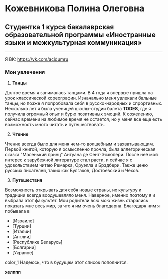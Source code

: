 #  Кожевникова Полина Олеговна
## Студентка 1 курса бакалаврская образовательной программы «Иностранные языки и межкультурная коммуникация»
-----
Я ВК: https://vk.com/acidumru

### Мои увлечения

1. **Танцы**

Долгое время я занималась танцами. В 4 года я впервые пришла на урок классической хореографии. Изначально меня увлекали бальные танцы, но позже я попробовала себя в русско-народных и спрортивных. Несколько лет я была ученицей школы-студии балета **TODES**, где я получила огромный опыт и бурю позитивных эмоций. К сожелению, сейчас времени на любимое время не остается, но у меня все еще есть возможность много читать и путешествовать.

2. **Чтение**
 
Чтение всегда было для меня чем-то волшебным и захватывающим. 
Первой книгой, которую я осмысленно прочла, была аллегорическая сказка "Маленький принц" Антуана де Сент-Экзюпери. После неё мой интерес к зарубежной литературе стал расти, и сейчас я с удовольствием читаю Ремарка, Оруэлла и Брэдбери. Также ценю русских писателей, таких как Булгаков, Достоевский и Чехов.
 
3. **Путешествия**
 
Возможность открывать для себя новые страны, их культуру и традиции всегда воодушевляло меня. Наверное, именно поэтому я и выбрала этот факультет.
Мои родители всю мою жизнь старались показать мне весь мир, за что я им очень благодарна. Благодаря ним я побывала в 
 - [Израиле] 
 - [Турции]
 - [Италии]
 - [Англии]
 - [Республике Беларусь]
 - [Болгарии]
 - [Украине]
 
color_1 Надеюсь, что в будущем этот список пополнится.

<strong> хелппп
